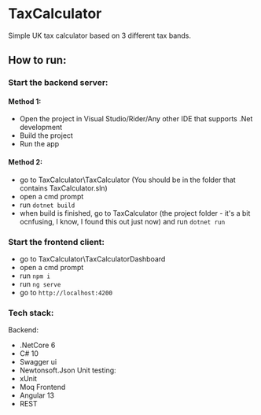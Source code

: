 # TaxCalculator

Simple UK tax calculator based on 3 different tax bands.

## How to run:
### Start the backend server:
#### Method 1:
- Open the project in Visual Studio/Rider/Any other IDE that supports .Net development
- Build the project
- Run the app

#### Method 2:
- go to TaxCalculator\TaxCalculator (You should be in the folder that contains TaxCalculator.sln)
- open a cmd prompt
- run ```dotnet build```
- when build is finished, go to TaxCalculator (the project folder - it's a bit ocnfusing, I know, I found this out just now) and run ```dotnet run```

### Start the frontend client:
- go to TaxCalculator\TaxCalculatorDashboard
- open a cmd prompt
- run ```npm i```
- run ```ng serve```
- go to ```http://localhost:4200```

### Tech stack:
Backend:
- .NetCore 6
- C# 10
- Swagger ui
- Newtonsoft.Json
Unit testing:
- xUnit
- Moq
Frontend
- Angular 13
- REST
